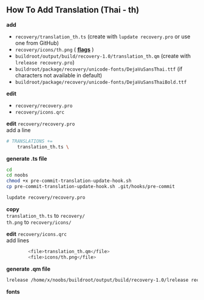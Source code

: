 How To Add Translation (Thai - th)
---

**add**  
- `recovery/translation_th.ts` (create with `lupdate recovery.pro` or use one from GitHub)
- `recovery/icons/th.png` ( [**flags**](http://www.famfamfam.com/lab/icons/flags/famfamfam_flag_icons.zip) )
- `buildroot/output/build/recovery-1.0/translation_th.qm` (create with `lrelease recovery.pro`)
- `buildroot/package/recovery/unicode-fonts/DejaVuSansThai.ttf` (if characters not available in default)
- `buildroot/package/recovery/unicode-fonts/DejaVuSansThaiBold.ttf`

**edit**
- `recovery/recovery.pro`
- `recovery/icons.qrc`


**edit** `recovery/recovery.pro`  
add a line
```sh
# TRANSLATIONS += 
    translation_th.ts \
```

**generate .ts file**  
```sh
cd
cd noobs
chmod +x pre-commit-translation-update-hook.sh
cp pre-commit-translation-update-hook.sh .git/hooks/pre-commit

lupdate recovery/recovery.pro
```

**copy**  
`translation_th.ts` to `recovery/`  
`th.png` to `recovery/icons/`   

**edit** `recovery/icons.qrc`  
add lines
```sh
        <file>translation_th.qm</file>
        <file>icons/th.png</file>
```

**generate .qm file**  
```sh
lrelease /home/x/noobs/buildroot/output/build/recovery-1.0/lrelease recovery.pro
```

**fonts**  
